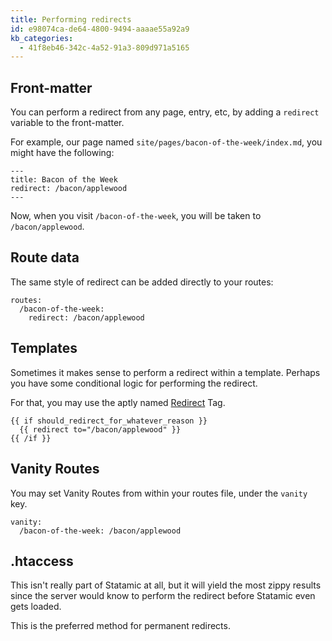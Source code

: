 ```yaml
---
title: Performing redirects
id: e98074ca-de64-4800-9494-aaaae55a92a9
kb_categories:
  - 41f8eb46-342c-4a52-91a3-809d971a5165
---
```

## Front-matter

You can perform a redirect from any page, entry, etc, by adding a `redirect` variable to the front-matter.

For example, our page named `site/pages/bacon-of-the-week/index.md`, you might have the following:

``` .language-yaml
---
title: Bacon of the Week
redirect: /bacon/applewood
---
```

Now, when you visit `/bacon-of-the-week`, you will be taken to `/bacon/applewood`.

## Route data

The same style of redirect can be added directly to your routes:

``` .language-yaml
routes:
  /bacon-of-the-week:
    redirect: /bacon/applewood
```

## Templates

Sometimes it makes sense to perform a redirect within a template. Perhaps you have some conditional logic for
performing the redirect.

For that, you may use the aptly named [Redirect][redirect_tag] Tag.

```
{{ if should_redirect_for_whatever_reason }}
  {{ redirect to="/bacon/applewood" }}
{{ /if }}
```

## Vanity Routes

You may set Vanity Routes from within your routes file, under the `vanity` key.

``` .language-yaml
vanity:
  /bacon-of-the-week: /bacon/applewood
```

## .htaccess

This isn't really part of Statamic at all, but it will yield the most zippy results since the server would know
to perform the redirect before Statamic even gets loaded.

This is the preferred method for permanent redirects.

[redirect_tag]: /tags/redirect
